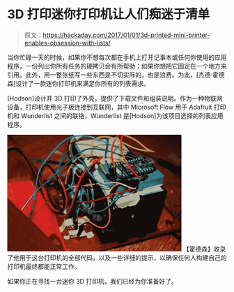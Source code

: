 # 3D 打印迷你打印机让人们痴迷于清单

> 原文：<https://hackaday.com/2017/01/01/3d-printed-mini-printer-enables-obsession-with-lists/>

当你忙碌一天的时候，如果你不想每次都在手机上打开记事本或任何你使用的应用程序，一份列出你所有任务的硬拷贝会有所帮助；如果你想把它固定在一个地方来引用。此外，用一整张纸写一些东西是不切实际的，也是浪费。为此，[杰德·霍德森]设计了一款迷你打印机来满足你所有的列表需求。

[Hodson]设计并 3D 打印了外壳，提供了下载文件和组装说明。作为一种物联网设备，打印机使用光子板连接到互联网，其中 Microsoft Flow 用于 Adafruit 打印机和 Wunderlist 之间的联络，Wunderlist 是[Hodson]为该项目选择的列表应用程序。

[![Mini Printer Internals](img/adfe95060cf23a2ff4a01dc23ae690a3.png)](https://hackaday.com/wp-content/uploads/2016/12/181216pce-11.jpg) 【霍德森】收录了他用于这台打印机的全部代码，以及一些详细的提示，以确保任何人构建自己的打印机最终都能正常工作。

如果你正在寻找一台迷你 3D 打印机，我们已经为你准备好了。